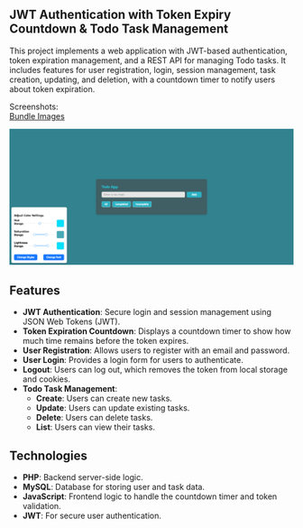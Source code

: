 ## JWT Authentication with Token Expiry Countdown & Todo Task Management

This project implements a web application with JWT-based authentication, token expiration management, and a REST API for managing Todo tasks. It includes features for user registration, login, session management, task creation, updating, and deletion, with a countdown timer to notify users about token expiration.

Screenshots:    
[Bundle Images](https://github.com/DimaWide/04-pet-randomize-styles-react/tree/main/src/assets/bundle) 

![Main](https://github.com/DimaWide/04-pet-randomize-styles-react/blob/main/src/assets/img/preview.png)   

## Features

- **JWT Authentication**: Secure login and session management using JSON Web Tokens (JWT).
- **Token Expiration Countdown**: Displays a countdown timer to show how much time remains before the token expires.
- **User Registration**: Allows users to register with an email and password.
- **User Login**: Provides a login form for users to authenticate.
- **Logout**: Users can log out, which removes the token from local storage and cookies.
- **Todo Task Management**:
  - **Create**: Users can create new tasks.
  - **Update**: Users can update existing tasks.
  - **Delete**: Users can delete tasks.
  - **List**: Users can view their tasks.

## Technologies

- **PHP**: Backend server-side logic.
- **MySQL**: Database for storing user and task data.
- **JavaScript**: Frontend logic to handle the countdown timer and token validation.
- **JWT**: For secure user authentication.
